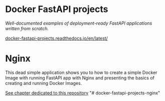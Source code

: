 # Docker FastAPI projects

_Well-documented examples of deployment-ready FastAPI applications written from scratch._

[docker-fastapi-projects.readthedocs.io/en/latest/](https://docker-fastapi-projects.readthedocs.io/en/latest/)

# Nginx

This dead simple application shows you to how to create a simple Docker Image with running FastAPI app with Nginx and presenting the basics of creating and running Docker Images.

[See chapter dedicated to this repository](https://docker-fastapi-projects.readthedocs.io/en/latest/nginx.html)
"# docker-fastapi-projects-nginx" 
